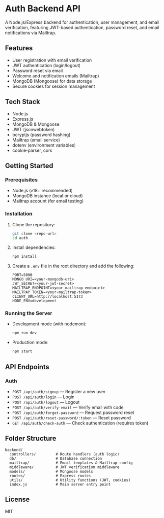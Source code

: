 # Auth Backend API

A Node.js/Express backend for authentication, user management, and email verification, featuring JWT-based authentication, password reset, and email notifications via Mailtrap.

## Features
- User registration with email verification
- JWT authentication (login/logout)
- Password reset via email
- Welcome and notification emails (Mailtrap)
- MongoDB (Mongoose) for data storage
- Secure cookies for session management

## Tech Stack
- Node.js
- Express.js
- MongoDB & Mongoose
- JWT (jsonwebtoken)
- bcryptjs (password hashing)
- Mailtrap (email service)
- dotenv (environment variables)
- cookie-parser, cors

## Getting Started

### Prerequisites
- Node.js (v18+ recommended)
- MongoDB instance (local or cloud)
- Mailtrap account (for email testing)

### Installation
1. Clone the repository:
   ```bash
   git clone <repo-url>
   cd auth
   ```
2. Install dependencies:
   ```bash
   npm install
   ```
3. Create a `.env` file in the root directory and add the following:
   ```env
   PORT=5000
   MONGO_URI=<your-mongodb-uri>
   JWT_SECRET=<your-jwt-secret>
   MAILTRAP_ENDPOINT=<your-mailtrap-endpoint>
   MAILTRAP_TOKEN=<your-mailtrap-token>
   CLIENT_URL=http://localhost:5173
   NODE_ENV=development
   ```

### Running the Server
- Development mode (with nodemon):
  ```bash
  npm run dev
  ```
- Production mode:
  ```bash
  npm start
  ```

## API Endpoints

### Auth
- `POST /api/auth/signup` — Register a new user
- `POST /api/auth/login` — Login
- `POST /api/auth/logout` — Logout
- `POST /api/auth/verify-email` — Verify email with code
- `POST /api/auth/forgot-password` — Request password reset
- `POST /api/auth/reset-password/:token` — Reset password
- `GET /api/auth/check-auth` — Check authentication (requires token)

## Folder Structure
```
backend/
  controllers/         # Route handlers (auth logic)
  db/                  # Database connection
  mailtrap/            # Email templates & Mailtrap config
  middleware/          # JWT verification middleware
  models/              # Mongoose models
  routes/              # Express routes
  utils/               # Utility functions (JWT, cookies)
  index.js             # Main server entry point
```

## License
MIT
